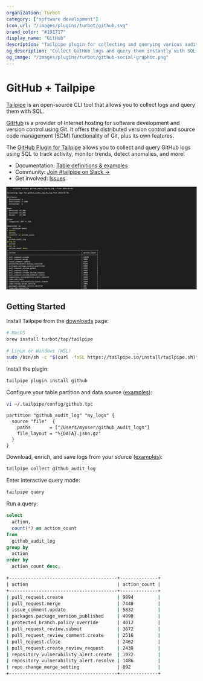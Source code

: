 ```yaml
---
organization: Turbot
category: ["software development"]
icon_url: "/images/plugins/turbot/github.svg"
brand_color: "#191717"
display_name: "GitHub"
description: "Tailpipe plugin for collecting and querying various audit logs from GitHub."
og_description: "Collect GitHub logs and query them instantly with SQL! Open source CLI. No DB required."
og_image: "/images/plugins/turbot/github-social-graphic.png"
---
```


# GitHub + Tailpipe

[Tailpipe](https://tailpipe.io) is an open-source CLI tool that allows you to collect logs and query them with SQL.

[GitHub](https://www.github.com/) is a provider of Internet hosting for software development and version control using Git. It offers the distributed version control and source code management (SCM) functionality of Git, plus its own features.

The [GitHub Plugin for Tailpipe](https://hub.tailpipe.io/plugins/turbot/github) allows you to collect and query GitHub logs using SQL to track activity, monitor trends, detect anomalies, and more!

- Documentation: [Table definitions & examples](https://hub.tailpipe.io/plugins/turbot/github/tables)
- Community: [Join #tailpipe on Slack →](https://turbot.com/community/join)
- Get involved: [Issues](https://github.com/turbot/tailpipe-plugin-github/issues)

![image](https://raw.githubusercontent.com/turbot/tailpipe-plugin-github/main/docs/images/github_audit_log_terminal.png?type=thumbnail)

## Getting Started

Install Tailpipe from the [downloads](https://tailpipe.io/downloads) page:

```sh
# MacOS
brew install turbot/tap/tailpipe
```

```sh
# Linux or Windows (WSL)
sudo /bin/sh -c "$(curl -fsSL https://tailpipe.io/install/tailpipe.sh)"
```

Install the plugin:

```sh
tailpipe plugin install github
```

Configure your table partition and data source ([examples](https://hub.tailpipe.io/plugins/turbot/github/tables/github_audit_log#example-configurations)):

```sh
vi ~/.tailpipe/config/github.tpc
```

```hcl
partition "github_audit_log" "my_logs" {
  source "file"  {
    paths       = ["/Users/myuser/github_audit_logs"]
    file_layout = "%{DATA}.json.gz"
  }
}
```

Download, enrich, and save logs from your source ([examples](https://tailpipe.io/docs/reference/cli/collect)):

```sh
tailpipe collect github_audit_log
```

Enter interactive query mode:

```sh
tailpipe query
```

Run a query:

```sql
select
  action,
  count(*) as action_count
from
  github_audit_log
group by
  action
order by
  action_count desc;
```

```sh
+----------------------------------------+--------------+
| action                                 | action_count |
+----------------------------------------+--------------+
| pull_request.create                    | 9894         |
| pull_request.merge                     | 7440         |
| issue_comment.update                   | 5832         |
| packages.package_version_published     | 4990         |
| protected_branch.policy_override       | 4012         |
| pull_request_review.submit             | 3672         |
| pull_request_review_comment.create     | 2516         |
| pull_request.close                     | 2462         |
| pull_request.create_review_request     | 2438         |
| repository_vulnerability_alert.create  | 1972         |
| repository_vulnerability_alert.resolve | 1486         |
| repo.change_merge_setting              | 892          |
+----------------------------------------+--------------+
```
